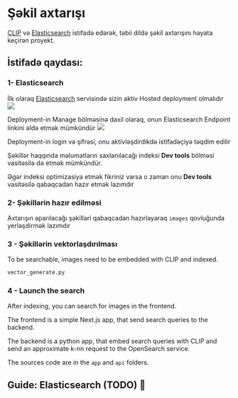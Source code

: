 # Şəkil axtarışı

[CLIP](https://huggingface.co/sentence-transformers/clip-ViT-B-32) və [Elasticsearch](https://www.elastic.co/elasticsearch) istifadə edərək, təbii dildə şəkil axtarışını həyata keçirən proyekt.



## İstifadə qaydası:

### 1- Elasticsearch

İlk olaraq [Elasticsearch](https://cloud.elastic.co/) servisində sizin aktiv Hosted deployment olmalıdır
<img src="https://i.postimg.cc/PqDY7rgM/1.jpg">

Deployment-in Manage bölməsinə daxil olaraq, onun Elasticsearch Endpoint linkini əldə etmək mümkündür
<img src="https://i.postimg.cc/y6hdbSkd/2.jpg">

Deployment-in login və şifrəsi, onu aktivləşdirdikdə istifadəçiyə təqdim edilir

Şəkillər haqqında məlumatların saxlanılacağı indeksi **Dev tools** bölməsi vasitəsilə də etmək mümkündür. 

Əgər indeksi optimizasiya etmək fikriniz varsa o zaman onu **Dev tools** vasitəsilə qabaqcadan hazır etmək lazımdır


### 2- Şəkillərin hazır edilməsi

Axtarışın aparılacağı şəkilləri qabaqcadan hazırlayaraq `images` qovluğunda yerləşdirmək lazımdır

### 3 - Şəkillərin vektorlaşdırılması

To be searchable, images need to be embedded with CLIP and indexed.


```bash
vector_generate.py
```



### 4 - Launch the search

After indexing, you can search for images in the frontend.

The frontend is a simple Next.js app, that send search queries to the backend.

The backend is a python app, that embed search queries with CLIP and send an approximate k-nn request to the OpenSearch service.

The sources code are in the `app` and `api` folders.

## Guide: Elasticsearch (TODO) 🚧
